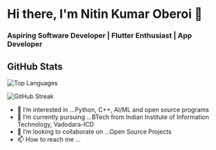 # Hi there, I'm Nitin Kumar Oberoi 👋
### Aspiring Software Developer | Flutter Enthusiast | App Developer

## GitHub Stats

<!-- ![Your Name's GitHub stats](https://github-readme-stats.vercel.app/api?username=nitinkoberoii&show_icons=true&theme=radical) -->

![Top Languages](https://github-readme-stats.vercel.app/api/top-langs/?username=nitinkoberoii&layout=compact&theme=radical)

![GitHub Streak](https://github-readme-streak-stats.herokuapp.com/?user=nitinkoberoii&theme=radical)

<!-- ![GitHub Trophies](https://github-profile-trophy.vercel.app/?username=nitinkoberoii&theme=radical) -->





- 👀 I’m interested in ...Python, C++, AI/ML and open source programs 
- 🌱 I’m currently pursuing ...BTech from Indian Institute of Information Technology, Vadodara-ICD 
- 💞️ I’m looking to collaborate on ...Open Source Projects
- 📫 How to reach me ...

<!---
nitinkoberoii/nitinkoberoii is a ✨ special ✨ repository because its `README.md` (this file) appears on your GitHub profile.
You can click the Preview link to take a look at your changes.
--->
